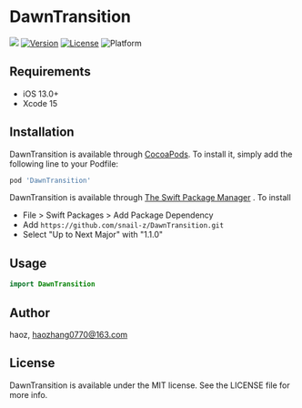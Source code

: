 # DawnTransition

<a href="https://swift.org/package-manager/"><img src="https://img.shields.io/badge/SPM-supported-DE5C43.svg?style=flat"></a>
[![Version](https://img.shields.io/cocoapods/v/DawnTransition.svg?style=flat)](https://cocoapods.org/pods/DawnTransition)
[![License](https://img.shields.io/cocoapods/l/DawnTransition.svg?style=flat)](https://cocoapods.org/pods/DawnTransition)
![Platform](https://img.shields.io/badge/platforms-iOS%2013.0%20%20-F28D.svg)

## Requirements
- iOS 13.0+ 
- Xcode 15

## Installation

DawnTransition is available through [CocoaPods](https://cocoapods.org). To install
it, simply add the following line to your Podfile:

```ruby
pod 'DawnTransition'
```

DawnTransition is available through [The Swift Package Manager](https://swift.org/package-manager) . To install

- File > Swift Packages > Add Package Dependency
- Add `https://github.com/snail-z/DawnTransition.git`
- Select "Up to Next Major" with "1.1.0"

## Usage

```swift
import DawnTransition
```

## Author

haoz, haozhang0770@163.com

## License

DawnTransition is available under the MIT license. See the LICENSE file for more info.
